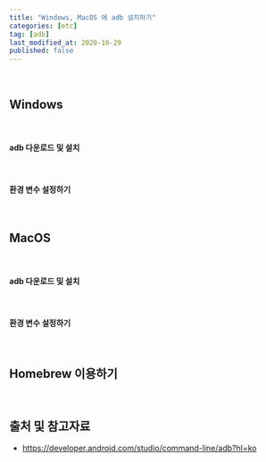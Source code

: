 ```yaml
---
title: "Windows, MacOS 에 adb 설치하기"
categories: [etc]
tag: [adb]
last_modified_at: 2020-10-29
published: false
---
```


<br/>

## Windows

<br/>

#### adb 다운로드 및 설치

<br/>

#### 환경 변수 설정하기

<br/>

## MacOS

<br/>

#### adb 다운로드 및 설치

<br/>

#### 환경 변수 설정하기

<br/>

## Homebrew 이용하기

<br/>

## 출처 및 참고자료

- <https://developer.android.com/studio/command-line/adb?hl=ko>